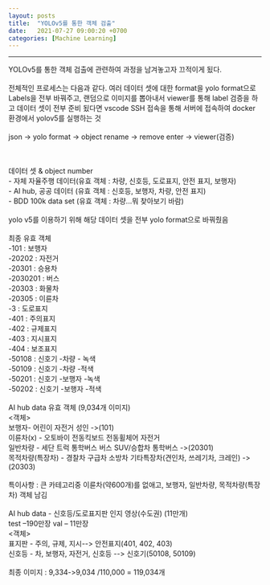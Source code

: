 ```yaml
---
layout: posts
title:  "YOLOv5를 통한 객체 검출"
date:   2021-07-27 09:00:20 +0700
categories: [Machine Learning]
---
```

<link rel = "stylesheet" href ="/static/css/bootstrap.min.css">

----------------------------------
YOLOv5를 통한 객체 검출에 관련하여 과정을 남겨놓고자 끄적이게 됬다.<br/>
<br/>
전체적인 프로세스는 다음과 같다.
  여러 데이터 셋에 대한 format을 yolo format으로 Labels을 전부 바꿔주고, 랜덤으로 이미지를 뽑아내서 viewer를 통해 label 검증을 하고
  데이터 셋이 전부 준비 됬다면 vscode SSH 접속을 통해 서버에 접속하여 docker 환경에서 yolov5를 실행하는 것<br/>
<process><br/>
json -> yolo format -> object rename -> remove enter -> viewer(검증)
  
<br/>
<br/>
데이터 셋 & object number<br/>
- 자체 자율주행 데이터(유효 객체 : 차량, 신호등, 도로표지, 안전 표지, 보행자)<br/>
- AI hub, 공공 데이터 (유효 객체 : 신호등, 보행자, 차량, 안전 표지)<br/>
- BDD 100k data set (유효 객체 : 차량...뭐 찾아보기 바람)<br/>
<br/>
yolo v5를 이용하기 위해 해당 데이터 셋을 전부 yolo format으로 바꿔줬음 <br/>
<br/>
최종 유효 객체<br/>
-101 : 보행자<br/>
-20202 : 자전거<br/>
-20301 : 승용차<br/>
-2030201 : 버스<br/>
-20303 : 화물차<br/>
-20305 : 이륜차<br/>
-3 : 도로표지<br/>
-401 : 주의표지<br/>
-402 : 규제표지<br/>
-403 : 지시표지<br/>
-404 : 보조표지<br/>
-50108 : 신호기 -차량 - 녹색<br/>
-50109 : 신호기 -차량 -적색<br/>
-50201 : 신호기 -보행자 -녹색<br/>
-50202 : 신호기 -보행자 -적색<br/>

<br/>
AI hub data 유효 객체 (9,034개 이미지)<br/>
  <객체><br/>
  보행자- 어린이 자전거 성인 ->(101)<br/>
  이륜차(x) - 오토바이 전동킥보드 전동휠체어 자전거<br/>
  일반차량 - 세단 트럭 통학버스 버스 SUV/승합차 통학버스 ->(20301)<br/>
  목적차량(특장차) - 경찰차 구급차 소방차 기타특장차(견인차, 쓰레기차, 크레인) ->(20303)<br/>
<br/>
특이사항 : 큰 카테고리중 이륜차(약600개)를 없애고, 보행자, 일반차량, 목적차량(특장차) 객체 남김<br/>

<br/>
AI hub data - 신호등/도로표지판 인지 영상(수도권) (11만개)<br/>
test –190만장 val – 11만장<br/>
  <객체><br/>
  표지판 - 주의, 규제, 지시--> 안전표지(401, 402, 403)<br/>
  신호등 - 차, 보행자, 자전거, 신호등 --> 신호기(50108, 50109)<br/>
<br/>
최종 이미지 : 9,334->9,034 /110,000 = 119,034개
<br/>
